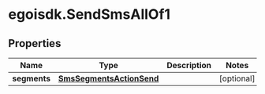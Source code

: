 # egoisdk.SendSmsAllOf1

## Properties

Name | Type | Description | Notes
------------ | ------------- | ------------- | -------------
**segments** | [**SmsSegmentsActionSend**](SmsSegmentsActionSend.md) |  | [optional] 



